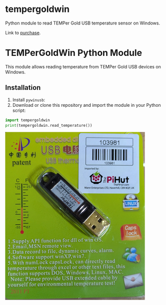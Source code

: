 # tempergoldwin
Python module to read TEMPer Gold USB temperature sensor on Windows.


Link to [purchase](https://thepihut.com/products/temper-gold-original-usb-temperature-sensor).

# TEMPerGoldWin Python Module

This module allows reading temperature from TEMPer Gold USB devices on Windows.

## Installation

1. Install `pywinusb`:
2. Download or clone this repository and import the module in your Python script:

```python
import tempergoldwin
print(tempergoldwin.read_temperature())
```

![Device in packaging.](img/TemperGoldInPack.png)